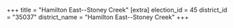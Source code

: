 +++
title = "Hamilton East--Stoney Creek"
[extra]
election_id = 45
district_id = "35037"
district_name = "Hamilton East--Stoney Creek"
+++

